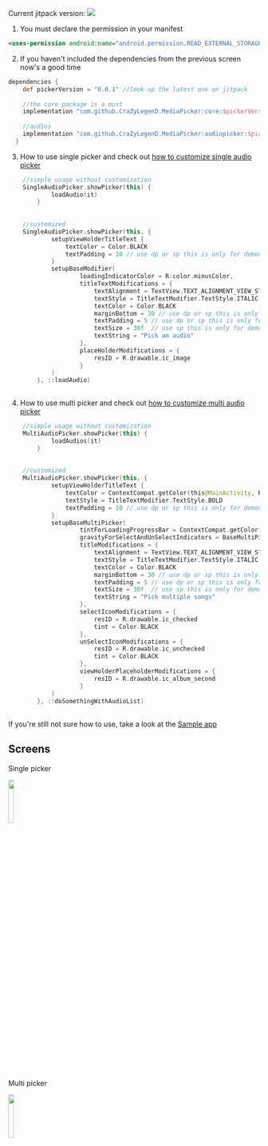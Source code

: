 Current jitpack version: [![](https://jitpack.io/v/CraZyLegenD/MediaPicker.svg)](https://jitpack.io/#CraZyLegenD/MediaPicker)

1. You must declare the permission in your manifest
```xml
<uses-permission android:name="android.permission.READ_EXTERNAL_STORAGE" />
```
2. If you haven't included the dependencies from the previous screen now's a good time
```gradle
dependencies {
    def pickerVersion = "0.0.1" //look-up the latest one on jitpack 
    
    //the core package is a must
    implementation "com.github.CraZyLegenD.MediaPicker:core:$pickerVersion"
    
    //audios
    implementation "com.github.CraZyLegenD.MediaPicker:audiopicker:$pickerVersion"
  }
```
3. How to use single picker and check out [how to customize single audio picker](https://github.com/CraZyLegenD/MediaPicker/wiki/Single-audio-picker-customization)
```kotlin
    //simple usage without customization
    SingleAudioPicker.showPicker(this) {
            loadAudio(it)
        }
	
	
    //customized
    SingleAudioPicker.showPicker(this, {
            setupViewHolderTitleText {
                textColor = Color.BLACK
                textPadding = 10 // use dp or sp this is only for demonstration purposes
            }
            setupBaseModifier(
                    loadingIndicatorColor = R.color.minusColor,
                    titleTextModifications = {
                        textAlignment = TextView.TEXT_ALIGNMENT_VIEW_START
                        textStyle = TitleTextModifier.TextStyle.ITALIC
                        textColor = Color.BLACK
                        marginBottom = 30 // use dp or sp this is only for demonstration purposes
                        textPadding = 5 // use dp or sp this is only for demonstration purposes
                        textSize = 30f  // use sp this is only for demonstration purposes
                        textString = "Pick an audio"
                    },
                    placeHolderModifications = {
                        resID = R.drawable.ic_image
                    }
            )
        }, ::loadAudio)
    
```

4. How to use multi picker and check out [how to customize multi audio picker](https://github.com/CraZyLegenD/MediaPicker/wiki/Multi-audio-picker-customization)
```kotlin
    //simple usage without customization
    MultiAudioPicker.showPicker(this) {
            loadAudios(it)
        }
	
	
    //customized
    MultiAudioPicker.showPicker(this, {
            setupViewHolderTitleText {
                textColor = ContextCompat.getColor(this@MainActivity, R.color.colorPrimaryDark)
                textStyle = TitleTextModifier.TextStyle.BOLD
                textPadding = 10 // use dp or sp this is only for demonstration purposes
            }
            setupBaseMultiPicker(
                    tintForLoadingProgressBar = ContextCompat.getColor(this@MainActivity, R.color.colorPrimaryDark),
                    gravityForSelectAndUnSelectIndicators = BaseMultiPickerModifier.Gravity.BOTTOM_LEFT,
                    titleModifications = {
                        textAlignment = TextView.TEXT_ALIGNMENT_VIEW_START
                        textStyle = TitleTextModifier.TextStyle.ITALIC
                        textColor = Color.BLACK
                        marginBottom = 30 // use dp or sp this is only for demonstration purposes
                        textPadding = 5 // use dp or sp this is only for demonstration purposes
                        textSize = 30f  // use sp this is only for demonstration purposes
                        textString = "Pick multiple songs"
                    },
                    selectIconModifications = {
                        resID = R.drawable.ic_checked
                        tint = Color.BLACK
                    },
                    unSelectIconModifications = {
                        resID = R.drawable.ic_unchecked
                        tint = Color.BLACK
                    },
                    viewHolderPlaceholderModifications = {
                        resID = R.drawable.ic_album_second
                    }
            )
        }, ::doSomethingWithAudioList)
```
##
If you're still not sure how to use, take a look at the [Sample app](https://github.com/CraZyLegenD/MediaPicker/blob/master/app/src/main/java/com/crazylegend/mediapicker/MainActivity.kt) 

## Screens

Single picker

<img src="https://raw.githubusercontent.com/CraZyLegenD/MediaPicker/master/audiopicker/screens/screen_1.png" width="15%"></img>

Multi picker

<img src="https://raw.githubusercontent.com/CraZyLegenD/MediaPicker/master/audiopicker/screens/screen_3.png" width="15%"></img>
